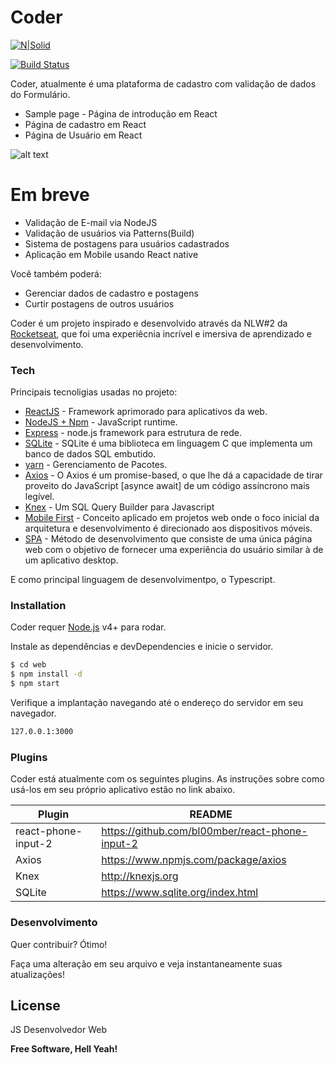 # Coder

[![N|Solid](https://i.ibb.co/2g8JSN0/01.png)](https://github.com/jonatafsa)

[![Build Status](https://github.com/jonatafsa/Coder)]()

Coder, atualmente é uma plataforma de cadastro com validação de dados do Formulário.

  - Sample page - Página de introdução em React
  - Página de cadastro em React
  - Página de Usuário em React

  ![alt text](https://i.ibb.co/m9z4Vpj/Sem-t-tulo.png)

# Em breve

  - Validação de E-mail via NodeJS
  - Validação de usuários via Patterns(Build)
  - Sistema de postagens para usuários cadastrados
  - Aplicação em Mobile usando React native

Você também poderá:
  - Gerenciar dados de cadastro e postagens
  - Curtir postagens de outros usuários

Coder é um projeto inspirado e desenvolvido através da NLW#2 da [Rocketseat], que foi uma experiêcnia incrível e imersiva de aprendizado e desenvolvimento.


### Tech

Principais tecnoligias usadas no projeto:

* [ReactJS] - Framework aprimorado para aplicativos da web.
* [NodeJS + Npm] - JavaScript runtime.
* [Express] - node.js framework para estrutura de rede.
* [SQLite] - SQLite é uma biblioteca em linguagem C que implementa um banco de dados SQL embutido.
* [yarn] - Gerenciamento de Pacotes.
* [Axios] - O Axios é um promise-based, o que lhe dá a capacidade de tirar proveito do JavaScript [asynce await] de um código assíncrono mais legível.
* [Knex] - Um SQL Query Builder para Javascript
* [Mobile First] - Conceito aplicado em projetos web onde o foco inicial da arquitetura e desenvolvimento é direcionado aos dispositivos móveis.
* [SPA] - Método de desenvolvimento que consiste de uma única página web com o objetivo de fornecer uma experiência do usuário similar à de um aplicativo desktop.

E como principal linguagem de desenvolvimentpo, o Typescript.

### Installation

Coder requer [Node.js](https://nodejs.org/) v4+ para rodar.

Instale as dependências e devDependencies e inicie o servidor.

```sh
$ cd web
$ npm install -d
$ npm start
```

Verifique a implantação navegando até o endereço do servidor em seu navegador.

```sh
127.0.0.1:3000
```

### Plugins

Coder está atualmente com os seguintes plugins. As instruções sobre como usá-los em seu próprio aplicativo estão no link abaixo.

| Plugin | README |
| ------ | ------ |
| react-phone-input-2 | <https://github.com/bl00mber/react-phone-input-2> |
|  Axios | <https://www.npmjs.com/package/axios> |
|  Knex | <http://knexjs.org> |
|  SQLite | <https://www.sqlite.org/index.html> |


### Desenvolvimento

Quer contribuir? Ótimo!

Faça uma alteração em seu arquivo e veja instantaneamente suas atualizações!


License
----

JS Desenvolvedor Web

**Free Software, Hell Yeah!**

[//]: # (These are reference links used in the body of this note and get stripped out when the markdown processor does its job. There is no need to format nicely because it shouldn't be seen. Thanks SO - http://stackoverflow.com/questions/4823468/store-comments-in-markdown-syntax)


   [Rocketseat]: <https://rocketseat.com.br>
   [express]: <http://expressjs.com>
   [ReactJS]: <https://pt-br.reactjs.org>
   [SQLite]: <https://www.sqlite.org/index.html>
   [NodeJS + Npm]: <https://nodejs.org/en>
   [yarn]: <https://yarnpkg.com>
   [Axios]: <https://www.npmjs.com/package/axios>
   [Knex]: <http://knexjs.org>
   [Mobile First]: <https://blog.apiki.com/mobile-first-o-conceito-e-sua-aplicabilidade>
   [Spa]: <https://en.wikipedia.org/wiki/Single-page_application#:~:text=From%20Wikipedia%2C%20the%20free%20encyclopedia,browser%20loading%20entire%20new%20pages.>

